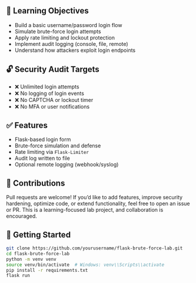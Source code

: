 ## 🎯 Learning Objectives

- Build a basic username/password login flow
- Simulate brute-force login attempts
- Apply rate limiting and lockout protection
- Implement audit logging (console, file, remote)
- Understand how attackers exploit login endpoints

## 🔓 Security Audit Targets

- ❌ Unlimited login attempts  
- ❌ No logging of login events  
- ❌ No CAPTCHA or lockout timer  
- ❌ No MFA or user notifications  

## ✅ Features

- Flask-based login form
- Brute-force simulation and defense
- Rate limiting via `Flask-Limiter`
- Audit log written to file
- Optional remote logging (webhook/syslog)

## 🤝 Contributions
Pull requests are welcome! If you’d like to add features, improve security hardening, optimize code, or extend functionality, feel free to open an issue or PR. This is a learning-focused lab project, and collaboration is encouraged.

## 🚀 Getting Started

```bash
git clone https://github.com/yourusername/flask-brute-force-lab.git
cd flask-brute-force-lab
python -m venv venv
source venv/bin/activate  # Windows: venv\\Scripts\\activate
pip install -r requirements.txt
flask run
